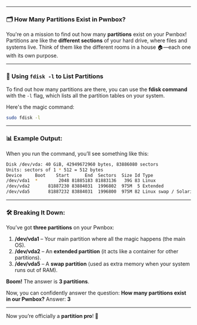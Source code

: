 
---

### 🗂️ **How Many Partitions Exist in Pwnbox?**

You're on a mission to find out how many **partitions** exist on your Pwnbox! Partitions are like the **different sections** of your hard drive, where files and systems live. Think of them like the different rooms in a house 🏠—each one with its own purpose.

---

### 🚀 **Using `fdisk -l` to List Partitions**
To find out how many partitions are there, you can use the **fdisk command** with the `-l` flag, which lists all the partition tables on your system.

Here's the magic command:
```bash
sudo fdisk -l
```

---

### 📊 **Example Output:**
When you run the command, you’ll see something like this:
```bash
Disk /dev/vda: 40 GiB, 42949672960 bytes, 83886080 sectors
Units: sectors of 1 * 512 = 512 bytes
Device     Boot    Start      End  Sectors  Size Id Type
/dev/vda1  *        2048 81885183 81883136   39G 83 Linux
/dev/vda2       81887230 83884031  1996802  975M  5 Extended
/dev/vda5       81887232 83884031  1996800  975M 82 Linux swap / Solaris
```

---

### 🛠️ **Breaking It Down:**
You’ve got **three partitions** on your Pwnbox:
1. **/dev/vda1** – Your main partition where all the magic happens (the main OS).
2. **/dev/vda2** – An **extended partition** (it acts like a container for other partitions).
3. **/dev/vda5** – A **swap partition** (used as extra memory when your system runs out of RAM).

**Boom!** The answer is **3 partitions**.

Now, you can confidently answer the question: **How many partitions exist in our Pwnbox?** Answer: **3**

---

Now you’re officially a **partition pro**! 🎉